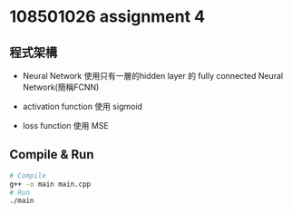 # 108501026 assignment 4

## 程式架構

* Neural Network
使用只有一層的hidden layer 的 fully connected Neural Network(簡稱FCNN)

* activation function
使用 sigmoid
* loss function 使用 MSE

## Compile & Run

```sh
# Compile
g++ -o main main.cpp
# Run
./main
```
